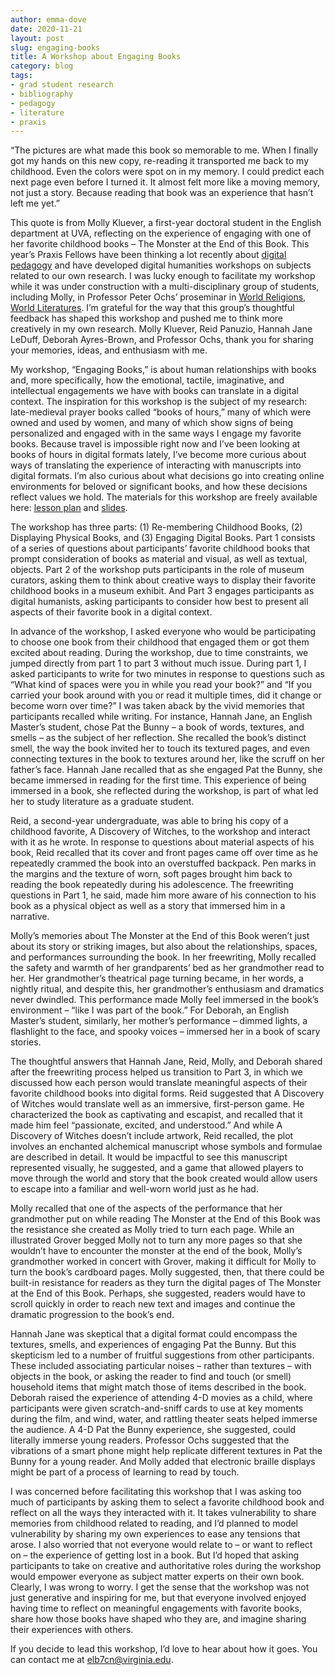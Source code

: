 ```yaml
---
author: emma-dove
date: 2020-11-21
layout: post
slug: engaging-books
title: A Workshop about Engaging Books
category: blog
tags:
- grad student research
- bibliography
- pedagogy
- literature
- praxis
---
```


“The pictures are what made this book so memorable to me. When I finally got my hands on this new copy, re-reading it transported me back to my childhood. Even the colors were spot on in my memory. I could predict each next page even before I turned it. It almost felt more like a moving memory, not just a story. Because reading that book was an experience that hasn’t left me yet.” 

This quote is from Molly Kluever, a first-year doctoral student in the English department at UVA, reflecting on the experience of engaging with one of her favorite childhood books – The Monster at the End of this Book. This year’s Praxis Fellows have been thinking a lot recently about [digital pedagogy](http://praxis.scholarslab.org/curriculum/2020-2021/) and have developed digital humanities workshops on subjects related to our own research. I was lucky enough to facilitate my workshop while it was under construction with a multi-disciplinary group of students, including Molly, in Professor Peter Ochs’ proseminar in [World Religions, World Literatures](https://religiousstudies.as.virginia.edu/content/world-literatures-world-religions). I’m grateful for the way that this group’s thoughtful feedback has shaped this workshop and pushed me to think more creatively in my own research. Molly Kluever, Reid Panuzio, Hannah Jane LeDuff, Deborah Ayres-Brown, and Professor Ochs, thank you for sharing your memories, ideas, and enthusiasm with me. 

My workshop, “Engaging Books,” is about human relationships with books and, more specifically, how the emotional, tactile, imaginative, and intellectual engagements we have with books can translate in a digital context. The inspiration for this workshop is the subject of my research: late-medieval prayer books called “books of hours,” many of which were owned and used by women, and many of which show signs of being personalized and engaged with in the same ways I engage my favorite books. Because travel is impossible right now and I’ve been looking at books of hours in digital formats lately, I’ve become more curious about ways of translating the experience of interacting with manuscripts into digital formats. I’m also curious about what decisions go into creating online environments for beloved or significant books, and how these decisions reflect values we hold. The materials for this workshop are freely available here: [lesson plan](https://hcommons.org/deposits/item/hc:33329/) and [slides](https://hcommons.org/deposits/item/hc:33331/). 

The workshop has three parts: (1) Re-membering Childhood Books, (2) Displaying Physical Books, and (3) Engaging Digital Books. Part 1 consists of a series of questions about participants’ favorite childhood books that prompt consideration of books as material and visual, as well as textual, objects. Part 2 of the workshop puts participants in the role of museum curators, asking them to think about creative ways to display their favorite childhood books in a museum exhibit. And Part 3 engages participants as digital humanists, asking participants to consider how best to present all aspects of their favorite book in a digital context. 

In advance of the workshop, I asked everyone who would be participating to choose one book from their childhood that engaged them or got them excited about reading. During the workshop, due to time constraints, we jumped directly from part 1 to part 3 without much issue. During part 1, I asked participants to write for two minutes in response to questions such as “What kind of spaces were you in while you read your book?” and “If you carried your book around with you or read it multiple times, did it change or become worn over time?” I was taken aback by the vivid memories that participants recalled while writing. For instance, Hannah Jane, an English Master’s student, chose Pat the Bunny – a book of words, textures, and smells – as the subject of her reflection. She recalled the book’s distinct smell, the way the book invited her to touch its textured pages, and even connecting textures in the book to textures around her, like the scruff on her father’s face. Hannah Jane recalled that as she engaged Pat the Bunny, she became immersed in reading for the first time. This experience of being immersed in a book, she reflected during the workshop, is part of what led her to study literature as a graduate student. 

Reid, a second-year undergraduate, was able to bring his copy of a childhood favorite, A Discovery of Witches, to the workshop and interact with it as he wrote. In response to questions about material aspects of his book, Reid recalled that its cover and front pages came off over time as he repeatedly crammed the book into an overstuffed backpack. Pen marks in the margins and the texture of worn, soft pages brought him back to reading the book repeatedly during his adolescence. The freewriting questions in Part 1, he said, made him more aware of his connection to his book as a physical object as well as a story that immersed him in a narrative.  

Molly’s memories about The Monster at the End of this Book weren’t just about its story or striking images, but also about the relationships, spaces, and performances surrounding the book. In her freewriting, Molly recalled the safety and warmth of her grandparents’ bed as her grandmother read to her. Her grandmother’s theatrical page turning became, in her words, a nightly ritual, and despite this, her grandmother’s enthusiasm and dramatics never dwindled. This performance made Molly feel immersed in the book’s environment – “like I was part of the book.” For Deborah, an English Master’s student, similarly, her mother’s performance – dimmed lights, a flashlight to the face, and spooky voices – immersed her in a book of scary stories.

The thoughtful answers that Hannah Jane, Reid, Molly, and Deborah shared after the freewriting process helped us transition to Part 3, in which we discussed how each person would translate meaningful aspects of their favorite childhood books into digital forms. Reid suggested that A Discovery of Witches would translate well as an immersive, first-person game. He characterized the book as captivating and escapist, and recalled that it made him feel “passionate, excited, and understood.” And while A Discovery of Witches doesn’t include artwork, Reid recalled, the plot involves an enchanted alchemical manuscript whose symbols and formulae are described in detail. It would be impactful to see this manuscript represented visually, he suggested, and a game that allowed players to move through the world and story that the book created would allow users to escape into a familiar and well-worn world just as he had. 

Molly recalled that one of the aspects of the performance that her grandmother put on while reading The Monster at the End of this Book was the resistance she created as Molly tried to turn each page. While an illustrated Grover begged Molly not to turn any more pages so that she wouldn’t have to encounter the monster at the end of the book, Molly’s grandmother worked in concert with Grover, making it difficult for Molly to turn the book’s cardboard pages. Molly suggested, then, that there could be built-in resistance for readers as they turn the digital pages of The Monster at the End of this Book. Perhaps, she suggested, readers would have to scroll quickly in order to reach new text and images and continue the dramatic progression to the book’s end. 

Hannah Jane was skeptical that a digital format could encompass the textures, smells, and experiences of engaging Pat the Bunny. But this skepticism led to a number of fruitful suggestions from other participants. These included associating particular noises – rather than textures – with objects in the book, or asking the reader to find and touch (or smell) household items that might match those of items described in the book. Deborah raised the experience of attending 4-D movies as a child, where participants were given scratch-and-sniff cards to use at key moments during the film, and wind, water, and rattling theater seats helped immerse the audience. A 4-D Pat the Bunny experience, she suggested, could literally immerse young readers. Professor Ochs suggested that the vibrations of a smart phone might help replicate different textures in Pat the Bunny for a young reader. And Molly added that electronic braille displays might be part of a process of learning to read by touch. 

I was concerned before facilitating this workshop that I was asking too much of participants by asking them to select a favorite childhood book and reflect on all the ways they interacted with it. It takes vulnerability to share memories from childhood related to reading, and I’d planned to model vulnerability by sharing my own experiences to ease any tensions that arose. I also worried that not everyone would relate to – or want to reflect on – the experience of getting lost in a book. But I’d hoped that asking participants to take on creative and authoritative roles during the workshop would empower everyone as subject matter experts on their own book. Clearly, I was wrong to worry. I get the sense that the workshop was not just generative and inspiring for me, but that everyone involved enjoyed having time to reflect on meaningful engagements with favorite books, share how those books have shaped who they are, and imagine sharing their experiences with others. 

If you decide to lead this workshop, I’d love to hear about how it goes. You can contact me at elb7cn@virginia.edu.

